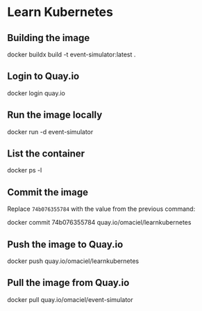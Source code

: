 # Learn Kubernetes

## Building the image

  docker buildx build -t event-simulator:latest .

## Login to Quay.io

  docker login quay.io

## Run the image locally

  docker run -d event-simulator

## List the container

  docker ps -l

## Commit the image
Replace `74b076355784` with the value from the previous command:

  docker commit 74b076355784 quay.io/omaciel/learnkubernetes

## Push the image to Quay.io

  docker push quay.io/omaciel/learnkubernetes

## Pull the image from Quay.io

  docker pull quay.io/omaciel/event-simulator
